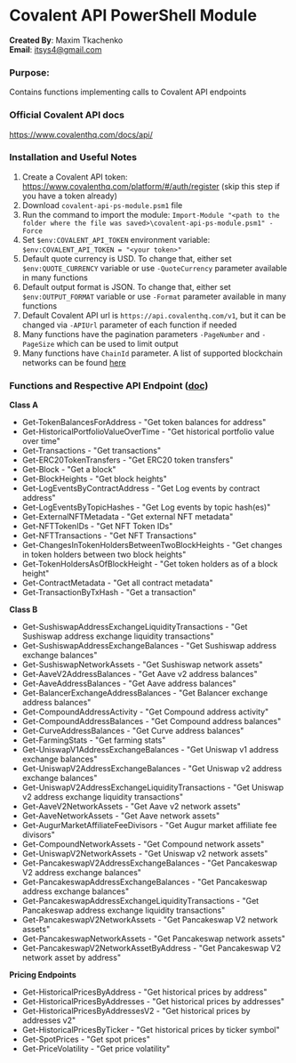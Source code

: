# Covalent API PowerShell Module

**Created By**: Maxim Tkachenko
<br>
**Email**: itsys4@gmail.com

### Purpose:
Contains functions implementing calls to Covalent API endpoints

### Official Covalent API docs
https://www.covalenthq.com/docs/api/

### Installation and Useful Notes
1. Create a Covalent API token: https://www.covalenthq.com/platform/#/auth/register (skip this step if you have a token already)
2. Download `covalent-api-ps-module.psm1` file
3. Run the command to import the module: `Import-Module "<path to the folder where the file was saved>\covalent-api-ps-module.psm1" -Force`
4. Set `$env:COVALENT_API_TOKEN` environment variable: `$env:COVALENT_API_TOKEN = "<your token>"`
5. Default quote currency is USD. To change that, either set `$env:QUOTE_CURRENCY` variable or use `-QuoteCurrency` parameter available in many functions
6. Default output format is JSON. To change that, either set `$env:OUTPUT_FORMAT` variable or use `-Format` parameter available in many functions
7. Default Covalent API url is `https://api.covalenthq.com/v1`, but it can be changed via `-APIUrl` parameter of each function if needed
8. Many functions have the pagination parameters `-PageNumber` and `-PageSize` which can be used to limit output
9. Many functions have `ChainId` parameter. A list of supported blockchain networks can be found [here](https://www.covalenthq.com/docs/api/#overview--supported-networks) 

### Functions and Respective API Endpoint ([doc](https://www.covalenthq.com/docs/api/))
**Class A**
- Get-TokenBalancesForAddress - "Get token balances for address"
- Get-HistoricalPortfolioValueOverTime - "Get historical portfolio value over time"
- Get-Transactions - "Get transactions"
- Get-ERC20TokenTransfers - "Get ERC20 token transfers"
- Get-Block - "Get a block"
- Get-BlockHeights - "Get block heights"
- Get-LogEventsByContractAddress - "Get Log events by contract address"
- Get-LogEventsByTopicHashes - "Get Log events by topic hash(es)"
- Get-ExternalNFTMetadata - "Get external NFT metadata"
- Get-NFTTokenIDs - "Get NFT Token IDs"
- Get-NFTTransactions - "Get NFT Transactions"
- Get-ChangesInTokenHoldersBetweenTwoBlockHeights - "Get changes in token holders between two block heights"
- Get-TokenHoldersAsOfBlockHeight - "Get token holders as of a block height"
- Get-ContractMetadata - "Get all contract metadata"
- Get-TransactionByTxHash - "Get a transaction"

**Class B**
- Get-SushiswapAddressExchangeLiquidityTransactions - "Get Sushiswap address exchange liquidity transactions"
- Get-SushiswapAddressExchangeBalances - "Get Sushiswap address exchange balances"
- Get-SushiswapNetworkAssets - "Get Sushiswap network assets"
- Get-AaveV2AddressBalances - "Get Aave v2 address balances"
- Get-AaveAddressBalances - "Get Aave address balances"
- Get-BalancerExchangeAddressBalances - "Get Balancer exchange address balances"
- Get-CompoundAddressActivity - "Get Compound address activity"
- Get-CompoundAddressBalances - "Get Compound address balances"
- Get-CurveAddressBalances - "Get Curve address balances"
- Get-FarmingStats - "Get farming stats"
- Get-UniswapV1AddressExchangeBalances - "Get Uniswap v1 address exchange balances"
- Get-UniswapV2AddressExchangeBalances - "Get Uniswap v2 address exchange balances"
- Get-UniswapV2AddressExchangeLiquidityTransactions - "Get Uniswap v2 address exchange liquidity transactions"
- Get-AaveV2NetworkAssets - "Get Aave v2 network assets"
- Get-AaveNetworkAssets - "Get Aave network assets"
- Get-AugurMarketAffiliateFeeDivisors - "Get Augur market affiliate fee divisors"
- Get-CompoundNetworkAssets - "Get Compound network assets"
- Get-UniswapV2NetworkAssets - "Get Uniswap v2 network assets"
- Get-PancakeswapV2AddressExchangeBalances - "Get Pancakeswap V2 address exchange balances"
- Get-PancakeswapAddressExchangeBalances - "Get Pancakeswap address exchange balances"
- Get-PancakeswapAddressExchangeLiquidityTransactions - "Get Pancakeswap address exchange liquidity transactions"
- Get-PancakeswapV2NetworkAssets - "Get Pancakeswap V2 network assets"
- Get-PancakeswapNetworkAssets - "Get Pancakeswap network assets"
- Get-PancakeswapV2NetworkAssetByAddress - "Get Pancakeswap V2 network asset by address"

**Pricing Endpoints**
- Get-HistoricalPricesByAddress - "Get historical prices by address"
- Get-HistoricalPricesByAddresses - "Get historical prices by addresses"
- Get-HistoricalPricesByAddressesV2 - "Get historical prices by addresses v2"
- Get-HistoricalPricesByTicker - "Get historical prices by ticker symbol"
- Get-SpotPrices - "Get spot prices"
- Get-PriceVolatility - "Get price volatility"
